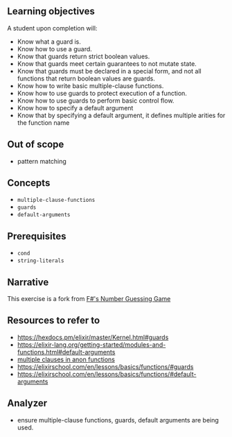 ## Learning objectives

A student upon completion will:

- Know what a guard is.
- Know how to use a guard.
- Know that guards return strict boolean values.
- Know that guards meet certain guarantees to not mutate state.
- Know that guards must be declared in a special form, and not all functions that return boolean values are guards.
- Know how to write basic multiple-clause functions.
- Know how to use guards to protect execution of a function.
- Know how to use guards to perform basic control flow.
- Know how to specify a default argument
- Know that by specifying a default argument, it defines multiple arities for the function name

## Out of scope

- pattern matching

## Concepts

- `multiple-clause-functions`
- `guards`
- `default-arguments`

## Prerequisites

- `cond`
- `string-literals`

## Narrative

This exercise is a fork from [F#'s Number Guessing Game](https://github.com/exercism/v3/blob/master/languages/fsharp/exercises/concept/pattern-matching/.docs/instructions.md)

## Resources to refer to

- <https://hexdocs.pm/elixir/master/Kernel.html#guards>
- <https://elixir-lang.org/getting-started/modules-and-functions.html#default-arguments>
- [multiple clauses in anon functions](https://til.hashrocket.com/posts/36c6d2684e-defining-multiple-clauses-in-an-anonymous-function)
- <https://elixirschool.com/en/lessons/basics/functions/#guards>
- <https://elixirschool.com/en/lessons/basics/functions/#default-arguments>

## Analyzer

- ensure multiple-clause functions, guards, default arguments are being used.
